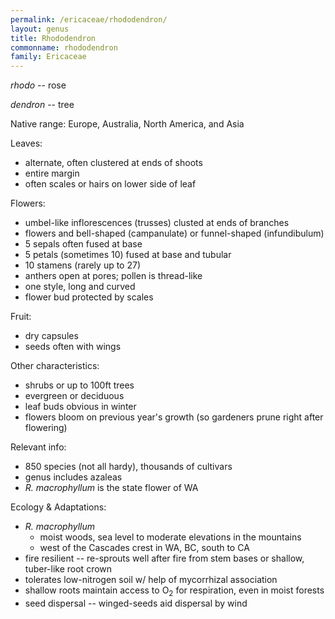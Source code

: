 ```yaml
---
permalink: /ericaceae/rhododendron/
layout: genus
title: Rhododendron
commonname: rhododendron
family: Ericaceae
---
```


*rhodo* -- rose

*dendron* -- tree

Native range: Europe, Australia, North America, and Asia

Leaves:
  - alternate, often clustered at ends of shoots
  - entire margin
  - often scales or hairs on lower side of leaf

Flowers:
  - umbel-like inflorescences (trusses) clusted at ends of branches
  - flowers and bell-shaped (campanulate) or funnel-shaped (infundibulum)
  - 5 sepals often fused at base
  - 5 petals (sometimes 10) fused at base and tubular
  - 10 stamens (rarely up to 27)
  - anthers open at pores; pollen is thread-like
  - one style, long and curved
  - flower bud protected by scales

Fruit:
  - dry capsules
  - seeds often with wings

Other characteristics:
  - shrubs or up to 100ft trees
  - evergreen or deciduous
  - leaf buds obvious in winter
  - flowers bloom on previous year's growth (so gardeners prune right after flowering)

Relevant info:
  - 850 species (not all hardy), thousands of cultivars
  - genus includes azaleas
  - *R. macrophyllum* is the state flower of WA

Ecology & Adaptations:
  - *R. macrophyllum*
    - moist woods, sea level to moderate elevations in the mountains
    - west of the Cascades crest in WA, BC, south to CA
  - fire resilient -- re-sprouts well after fire from stem bases or shallow, tuber-like root crown
  - tolerates low-nitrogen soil w/ help of mycorrhizal association
  - shallow roots maintain access to O<sub>2</sub> for respiration, even in moist forests
  - seed dispersal -- winged-seeds aid dispersal by wind